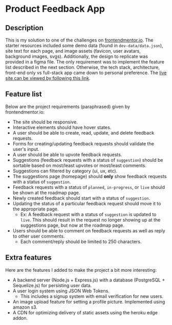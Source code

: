 # Product Feedback App

## Description

This is my solution to one of the challenges on [frontendmentor.io](https://www.frontendmentor.io/challenges/product-feedback-app-wbvUYqjR6). The starter resources included some demo data (found in `dev-data/data.json`), site text for each page, and image assets (favicon, user avatars, background images, svgs). Additionally, the design to replicate was provided in a figma file. The only requirement was to implement the feature list described in the next section. Otherwise, the tech stack, architecture, front-end only vs full-stack app came down to personal preference. The [live site can be viewed by following this link](https://www.product-feedback.app.com).

## Feature list

Below are the project requirements (paraphrased) given by frontendmentor.io:

- The site should be responsive.
- Interactive elements should have hover states.
- A user should be able to create, read, update, and delete feedback requests.
- Forms for creating/updating feedback requests should validate the user's input.
- A user should be able to upvote feedback requests.
- Suggestions (feedback requests with a status of `suggestion`) should be sortable based on most/least upvotes or most/least comments.
- Suggestions can filtered by category (ui, ux, etc).
- The suggestions page (homepage) should **only** show feedback requests with a status of `suggestion`.
- Feedback requests with a status of `planned`, `in-progress`, or `live` should be shown at the roadmap page.
- Newly created feedback should start with a status of `suggestion`.
- Updating the status of a particular feedback request should move it to the appropriate page.
  - Ex: A feedback request with a status of `suggestion` is updated to `live`. This should result in the request no longer showing up at the suggestions page, but now at the roadmap page.
- Users should be able to comment on feedback requests as well as reply to other user comments.
  - Each comment/reply should be limited to 250 characters.

## Extra features

Here are the features I added to make the project a bit more interesting:

- A backend server (Node.js + Express.js) with a database (PostgreSQL + Sequelize.js) for persisting user data.
- A user login system using JSON Web Tokens.
  - This includes a signup system with email verification for new users.
- An image upload feature for setting a profile picture. Implemented using amazon s3.
- A CDN for optimizing delivery of static assets using the heroku edge addon.
